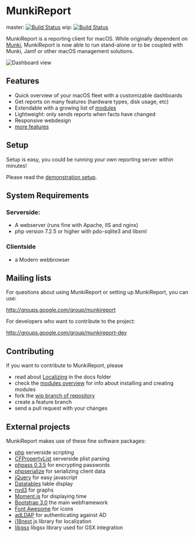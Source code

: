 
MunkiReport
===============

master: [![Build Status](https://travis-ci.org/munkireport/munkireport-php.svg?branch=master)](https://travis-ci.org/munkireport/munkireport-php)  wip: [![Build Status](https://travis-ci.org/munkireport/munkireport-php.svg?branch=wip)](https://travis-ci.org/munkireport/munkireport-php)

MunkiReport is a reporting client for macOS. While originally dependent on [Munki](https://github.com/munki/munki/), MunkiReport is now able to run stand-alone or to be coupled with Munki, Jamf or other macOS management solutions.

![Dashboard view](https://github.com/munkireport/munkireport-php/wiki/assets/pics/dashboard.png)

Features
---

* Quick overview of your macOS fleet with a customizable dashboards
* Get reports on many features (hardware types, disk usage, etc)
* Extendable with a growing list of [modules](https://github.com/munkireport/munkireport-php/wiki/Modules)
* Lightweight: only sends reports when facts have changed
* Responsive webdesign
* [more features](https://github.com/munkireport/munkireport-php/wiki/Features)

Setup
---

Setup is easy, you could be running your own reporting server within minutes! 

Please read the [demonstration setup](https://github.com/munkireport/munkireport-php/wiki/Quick-demo).

System Requirements
---

### Serverside:

* A webserver (runs fine with Apache, IIS and nginx)
* php version 7.2.5 or higher with pdo-sqlite3 and libxml

### Clientside

* a Modern webbrowser

Mailing lists
---

For questions about using MunkiReport or setting up MunkiReport, you can use:

http://groups.google.com/group/munkireport

For developers who want to contribute to the project:

http://groups.google.com/group/munkireport-dev

Contributing
---

If you want to contribute to MunkiReport, please 

* read about [Localizing](docs/localize.md) in the docs folder
* check the [modules overview](https://github.com/munkireport/munkireport-php/wiki/Module-Overview) for info about installing and creating modules
* fork the [wip branch of repository](https://github.com/munkireport/munkireport-php/tree/wip)
* create a feature branch
* send a pull request with your changes

External projects
---

MunkiReport makes use of these fine software packages:

* [php](http://php.net) serverside scripting
* [CFPropertyList](https://github.com/rodneyrehm/CFPropertyList) serverside plist parsing
* [phpass 0.3.5](https://github.com/hautelook/phpass) for encrypting passwords
* [phpserialize](https://github.com/sdfsdhgjkbmnmxc/phpserialize) for serializing client data
* [jQuery](http://jquery.com) for easy javascript
* [Datatables](http://datatables.net) table display
* [nvd3](https://github.com/nvd3-community/nvd3) for graphs
* [Moment.js](http://momentjs.com) for displaying time
* [Bootstrap 3.0](http://getbootstrap.com) the main webframework
* [Font Awesome](http://fortawesome.github.io/Font-Awesome/) for icons
* [adLDAP](https://github.com/Adldap2/Adldap2) for authenticating against AD
* [i18next](http://i18next.com) js library for localization
* [libgsx](https://github.com/filipp/gsxlib) libgsx library used for GSX integration 


